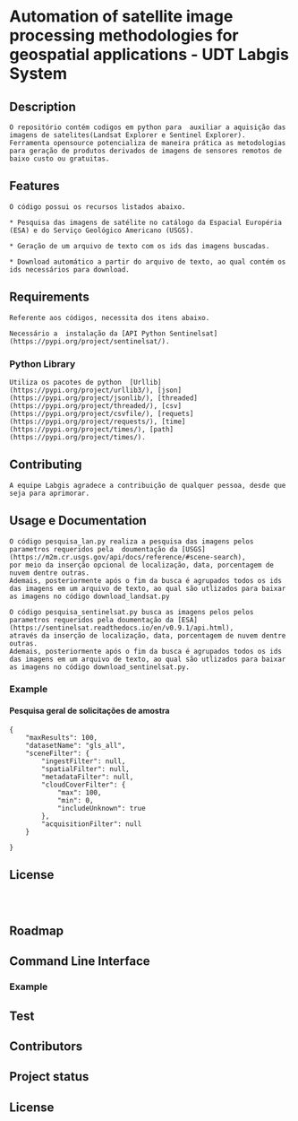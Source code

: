 # Automation of satellite image processing methodologies for geospatial applications - UDT Labgis System

  
## Description
```
O repositório contém codigos em python para  auxiliar a aquisição das imagens de satelites(Landsat Explorer e Sentinel Explorer).
Ferramenta opensource potencializa de maneira prática as metodologias para geração de produtos derivados de imagens de sensores remotos de baixo custo ou gratuitas.
```

## Features
```
O código possui os recursos listados abaixo.

* Pesquisa das imagens de satélite no catálogo da Espacial Européria (ESA) e do Serviço Geológico Americano (USGS).

* Geração de um arquivo de texto com os ids das imagens buscadas.

* Download automático a partir do arquivo de texto, ao qual contém os ids necessários para download.
```



## Requirements
```
Referente aos códigos, necessita dos itens abaixo.

Necessário a  instalação da [API Python Sentinelsat](https://pypi.org/project/sentinelsat/).
```

### Python Library
```
Utiliza os pacotes de python  [Urllib](https://pypi.org/project/urllib3/), [json](https://pypi.org/project/jsonlib/), [threaded](https://pypi.org/project/threaded/), [csv](https://pypi.org/project/csvfile/), [requets](https://pypi.org/project/requests/), [time](https://pypi.org/project/times/), [path](https://pypi.org/project/times/).
```

## Contributing
```
A equipe Labgis agradece a contribuição de qualquer pessoa, desde que seja para aprimorar.
```

## Usage e Documentation
```
O código pesquisa_lan.py realiza a pesquisa das imagens pelos parametros requeridos pela  doumentação da [USGS](https://m2m.cr.usgs.gov/api/docs/reference/#scene-search), 
por meio da inserção opcional de localização, data, porcentagem de nuvem dentre outras. 
Ademais, posteriormente após o fim da busca é agrupados todos os ids das imagens em um arquivo de texto, ao qual são utlizados para baixar as imagens no código download_landsat.py

O código pesquisa_sentinelsat.py busca as imagens pelos pelos parametros requeridos pela doumentação da [ESA](https://sentinelsat.readthedocs.io/en/v0.9.1/api.html),
através da inserção de localização, data, porcentagem de nuvem dentre outras.
Ademais, posteriormente após o fim da busca é agrupados todos os ids das imagens em um arquivo de texto, ao qual são utlizados para baixar as imagens no código download_sentinelsat.py.
```
### Example
#### Pesquisa geral de solicitações de amostra
```
{
    "maxResults": 100,
    "datasetName": "gls_all",
    "sceneFilter": {
        "ingestFilter": null,
        "spatialFilter": null,
        "metadataFilter": null,
        "cloudCoverFilter": {
            "max": 100,
            "min": 0,
            "includeUnknown": true
        },
        "acquisitionFilter": null
    }
    
}

````
## License

```



````


## Roadmap








## Command Line Interface



### Example



## Test



## Contributors


## Project status

## License
